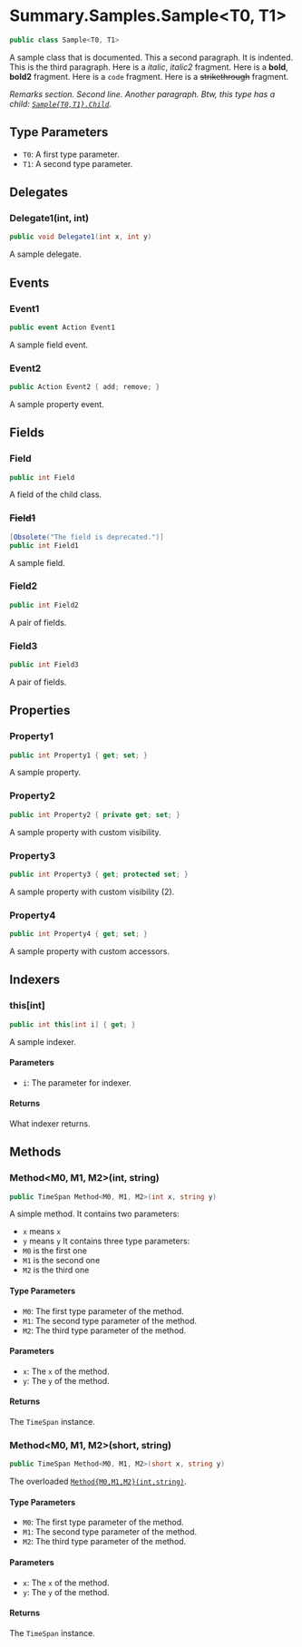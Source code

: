 # Summary.Samples.Sample<T0, T1>
```cs
public class Sample<T0, T1>
```

A sample class that is documented.
This a second paragraph.
It is indented.
This is the third paragraph.
Here is a _italic_, _italic2_ fragment.
Here is a **bold**, **bold2** fragment.
Here is a `code` fragment.
Here is a ~~strikethrough~~ fragment.

_Remarks section._
_Second line._
_Another paragraph._
_Btw, this type has a child: [`Sample{T0,T1}.Child`](./Sample{T0,T1}.Child.md)._

## Type Parameters
- `T0`: A first type parameter.
- `T1`: A second type parameter.

## Delegates
### Delegate1(int, int)
```cs
public void Delegate1(int x, int y)
```

A sample delegate.

## Events
### Event1
```cs
public event Action Event1
```

A sample field event.

### Event2
```cs
public Action Event2 { add; remove; }
```

A sample property event.

## Fields
### Field
```cs
public int Field
```

A field of the child class.

### ~~Field1~~
```cs
[Obsolete("The field is deprecated.")]
public int Field1
```

A sample field.

### Field2
```cs
public int Field2
```

A pair of fields.

### Field3
```cs
public int Field3
```

A pair of fields.

## Properties
### Property1
```cs
public int Property1 { get; set; }
```

A sample property.

### Property2
```cs
public int Property2 { private get; set; }
```

A sample property with custom visibility.

### Property3
```cs
public int Property3 { get; protected set; }
```

A sample property with custom visibility (2).

### Property4
```cs
public int Property4 { get; set; }
```

A sample property with custom accessors.

## Indexers
### this[int]
```cs
public int this[int i] { get; }
```

A sample indexer.

#### Parameters
- `i`: The parameter for indexer.

#### Returns
What indexer returns.

## Methods
### Method<M0, M1, M2>(int, string)
```cs
public TimeSpan Method<M0, M1, M2>(int x, string y)
```

A simple method.
It contains two parameters:
- `x` means `x`
- `y` means `y`
It contains three type parameters:
- `M0` is the first one
- `M1` is the second one
- `M2` is the third one

#### Type Parameters
- `M0`: The first type parameter of the method.
- `M1`: The second type parameter of the method.
- `M2`: The third type parameter of the method.

#### Parameters
- `x`: The `x` of the method.
- `y`: The `y` of the method.

#### Returns
The `TimeSpan` instance.

### Method<M0, M1, M2>(short, string)
```cs
public TimeSpan Method<M0, M1, M2>(short x, string y)
```

The overloaded [`Method{M0,M1,M2}(int,string)`](./Method{M0,M1,M2}(int,string).md).

#### Type Parameters
- `M0`: The first type parameter of the method.
- `M1`: The second type parameter of the method.
- `M2`: The third type parameter of the method.

#### Parameters
- `x`: The `x` of the method.
- `y`: The `y` of the method.

#### Returns
The `TimeSpan` instance.

